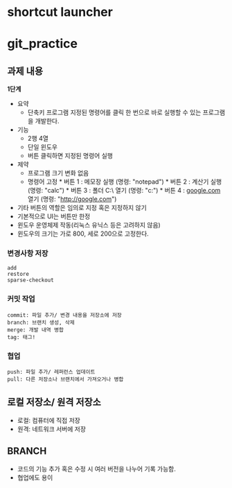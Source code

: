 shortcut launcher
================

# git_practice

 ## 과제 내용

**1단계**

* 요약
    * 단축키 프로그램
        지정된 명령어를 클릭 한 번으로 바로 실행할 수 있는 프로그램을 개발한다.
* 기능
     * 2행 4열
     * 단일 윈도우
     * 버튼 클릭하면 지정된 명령어 실행
* 제약
     * 프로그램 크기 변화 없음
     * 명령어 고정
      * 버튼 1 : 메모장 실행 (명령: "notepad")
      * 버튼 2 : 계산기 실행 (명령: "calc")
      * 버튼 3 : 폴더 C:\ 열기 (명령: "c:\")
      * 버튼 4 : [google.com](http://google.com) 열기 (명령: "http://google.com")
 * 기타 버튼의 역할은 임의로 지정 혹은 지정하지 않기
 * 기본적으로 UI는 버튼만 한정
 * 윈도우 운영체제 작동(리눅스 유닉스 등은 고려하지 않음)
 * 윈도우의 크기는 가로 800, 세로 200으로 고정한다.

### 변경사항 저장
	add
	restore
	sparse-checkout
### 커밋 작업
   	commit: 파일 추가/ 변경 내용을 저장소에 저장
	branch: 브랜치 생성, 삭제
	merge: 개발 내역 병합
	tag: 태그!
### 협업
	push: 파일 추가/ 레퍼런스 업데이트
	pull: 다른 저장소나 브랜치에서 가져오거나 병합

## 로컬 저장소/ 원격 저장소
  * 로컬: 컴퓨터에 직접 저장
  * 원격: 네트워크 서버에 저장
## BRANCH
  * 코드의 기능 추가 혹은 수정 시 여러 버전을 나누어 기록 가능함.
  * 협업에도 용이
